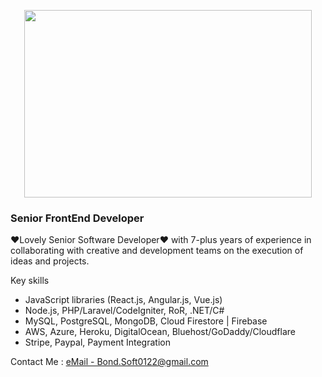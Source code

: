 <p align="center">
  <img width="460" height="300" src="https://miro.medium.com/proxy/0*9N9J9YiGJrISLIBP.png">
</p>

<h3>Senior FrontEnd Developer</h3>
<p>❤Lovely Senior Software Developer❤ with 7-plus years of experience in collaborating with creative and development teams on the execution of ideas and projects.</p>

<p>Key skills </p>
<ul>
  <li>JavaScript libraries (React.js, Angular.js, Vue.js)</li>
  <li>Node.js, PHP/Laravel/CodeIgniter, RoR, .NET/C#</li>
  <li>MySQL, PostgreSQL, MongoDB, Cloud Firestore | Firebase</li>
  <li>AWS, Azure, Heroku, DigitalOcean, Bluehost/GoDaddy/Cloudflare</li>
  <li>Stripe, Paypal, Payment Integration</li>
</ul>

<p>Contact Me : 
  <a href="mailto:Bond.Soft0122@gmail.com?Subject=Hello hotali7" alt="Bond.Soft0122@gmail.com">eMail - Bond.Soft0122@gmail.com</a>
</p>
